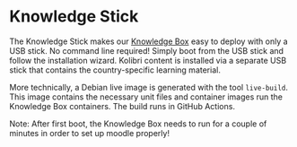 # Knowledge Stick

The Knowledge Stick makes our [Knowledge Box](https://github.com/TechnologyWithoutBorders/TwB-Knowledge-Box) easy to deploy with only a USB stick. No command line required! Simply boot from the USB stick and follow the installation wizard. Kolibri content is installed via a separate USB stick that contains the country-specific learning material.

More technically, a Debian live image is generated with the tool `live-build`. This image contains the necessary unit files and container images run the Knowledge Box containers. The build runs in GitHub Actions.

Note: After first boot, the Knowledge Box needs to run for a couple of minutes in order to set up moodle properly!
